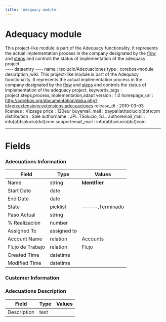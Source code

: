 ```yaml
---
title: 'Adequacy module'
---
```


Adequacy module
===============

This project-like module is part of the Adequacy functionality. It
represents the actual implementation process in the company designated
by the
[flow](http://corebos.org/documentation/doku.php?id=en:extensions:extensions:flujo)
and
[steps](http://corebos.org/documentation/doku.php?id=en:extensions:extensions:pasos)
and controls the status of implementation of the adequacy project.  
---- dataentry ---- name : tsolucio/Adecuaciones type : corebos-module
description\_wiki: This project-like module is part of the Adequacy
functionality. It represents the actual implementation process in the
company designated by the
[flow](http://corebos.org/documentation/doku.php?id=en:extensions:extensions:flujo)
and
[steps](http://corebos.org/documentation/doku.php?id=en:extensions:extensions:pasos)
and controls the status of implementation of the adequacy project.
keywords\_tags : project,steps,process,implementation,adapt version :
1.0 homepage\_url :
<http://corebos.org/documentation/doku.php?id=en:extensions:extensions:adecuaciones>
release\_dt : 2010-03-03 licenses : Vizsage price : 120eur
buyemail\_mail : paypal(at)tsolucio(dot)com distribution : Sale
authorname : JPL TSolucio, S.L. authoremail\_mail :
info(at)tsolucio(dot)com supportemail\_mail : info(at)tsolucio(dot)com

------------------------------------------------------------------------

  

Fields
======

### Adecuations Information

<table>
<thead>
<tr class="header">
<th>Field</th>
<th>Type</th>
<th>Values</th>
</tr>
</thead>
<tbody>
<tr class="odd">
<td>Name</td>
<td>string</td>
<td><strong>Identifier</strong></td>
</tr>
<tr class="even">
<td>Start Date</td>
<td>date</td>
<td></td>
</tr>
<tr class="odd">
<td>End Date</td>
<td>date</td>
<td></td>
</tr>
<tr class="even">
<td>State</td>
<td>picklist</td>
<td>-----,Terminado</td>
</tr>
<tr class="odd">
<td>Paso Actual</td>
<td>string</td>
<td></td>
</tr>
<tr class="even">
<td>% Realizacion</td>
<td>number</td>
<td></td>
</tr>
<tr class="odd">
<td>Assigned To</td>
<td>assigned to</td>
<td></td>
</tr>
<tr class="even">
<td>Account Name</td>
<td>relation</td>
<td>Accounts</td>
</tr>
<tr class="odd">
<td>Flujo de Trabajo</td>
<td>relation</td>
<td>Flujo</td>
</tr>
<tr class="even">
<td>Created Time</td>
<td>datetime</td>
<td></td>
</tr>
<tr class="odd">
<td>Modified Time</td>
<td>datetime</td>
<td></td>
</tr>
</tbody>
</table>

### Customer Information

### Adecuations Description

<table>
<thead>
<tr class="header">
<th>Field</th>
<th>Type</th>
<th>Values</th>
</tr>
</thead>
<tbody>
<tr class="odd">
<td>Description</td>
<td>text</td>
<td></td>
</tr>
</tbody>
</table>
